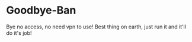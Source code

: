# Goodbye-Ban
Bye no access, no need vpn to use!
Best thing on earth, just run it and it'll do it's job!

